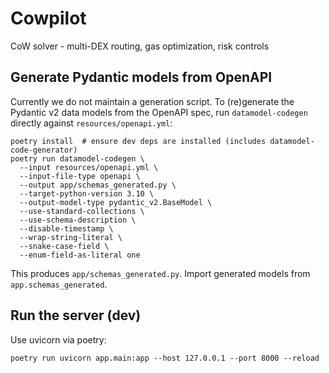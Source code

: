 # Cowpilot
CoW solver - multi-DEX routing, gas optimization, risk controls

## Generate Pydantic models from OpenAPI

Currently we do not maintain a generation script. 
To (re)generate the Pydantic v2 data models from the OpenAPI spec, run `datamodel-codegen` directly against `resources/openapi.yml`:

```
poetry install  # ensure dev deps are installed (includes datamodel-code-generator)
poetry run datamodel-codegen \
  --input resources/openapi.yml \
  --input-file-type openapi \
  --output app/schemas_generated.py \
  --target-python-version 3.10 \
  --output-model-type pydantic_v2.BaseModel \
  --use-standard-collections \
  --use-schema-description \
  --disable-timestamp \
  --wrap-string-literal \
  --snake-case-field \
  --enum-field-as-literal one
```

This produces `app/schemas_generated.py`. Import generated models from `app.schemas_generated`.

## Run the server (dev)

Use uvicorn via poetry:

```
poetry run uvicorn app.main:app --host 127.0.0.1 --port 8000 --reload
```
